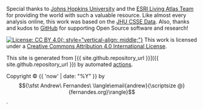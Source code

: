 Special thanks to [Johns Hopkins University](https://www.jhu.edu/) and the [ESRI Living Atlas Team](https://livingatlas.arcgis.com/en/) for providing the world with such a valuable resource. Like almost every analysis online, this work was based on the [JHU CSSE Data](https://github.com/CSSEGISandData/COVID-19).
Also, thanks and kudos to [GitHub](https://github.com/) for supporting Open Source software and research!

[![License: CC BY 4.0](https://img.shields.io/github/license/adfernandes/covid19?color=orange&label=License&logo=Creative%20Commons&logoColor=white){: style="vertical-align: middle;"}](https://creativecommons.org/licenses/by/4.0/) This work is licensed under a [Creative Commons Attribution 4.0 International License](https://creativecommons.org/licenses/by/4.0/).

This site is generated from [{{ site.github.repository_url }}]({{ site.github.repository_url }}) by automated [actions](https://github.com/adfernandes/covid19/actions?query=workflow%3A%22Build%20%26%20Deploy%22).

Copyright&nbsp;&copy;&nbsp;{{ 'now' | date: "%Y" }} by $${\sfst Andrew\ Fernandes\ \langle\email{andrew}{\scriptsize @}{fernandes.org}\rangle}$$.
